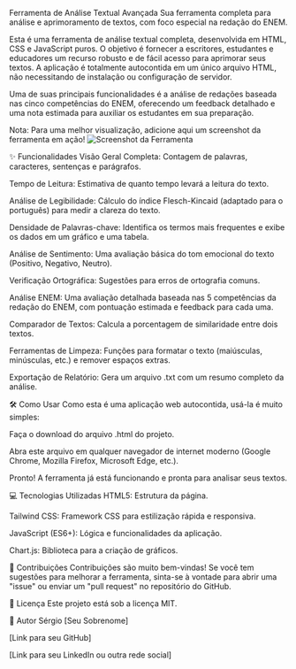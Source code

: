 Ferramenta de Análise Textual Avançada
Sua ferramenta completa para análise e aprimoramento de textos, com foco especial na redação do ENEM.

Esta é uma ferramenta de análise textual completa, desenvolvida em HTML, CSS e JavaScript puros. O objetivo é fornecer a escritores, estudantes e educadores um recurso robusto e de fácil acesso para aprimorar seus textos. A aplicação é totalmente autocontida em um único arquivo HTML, não necessitando de instalação ou configuração de servidor.

Uma de suas principais funcionalidades é a análise de redações baseada nas cinco competências do ENEM, oferecendo um feedback detalhado e uma nota estimada para auxiliar os estudantes em sua preparação.

Nota: Para uma melhor visualização, adicione aqui um screenshot da ferramenta em ação!
![Screenshot da Ferramenta](caminho/para/sua/imagem.png)

✨ Funcionalidades
Visão Geral Completa: Contagem de palavras, caracteres, sentenças e parágrafos.

Tempo de Leitura: Estimativa de quanto tempo levará a leitura do texto.

Análise de Legibilidade: Cálculo do índice Flesch-Kincaid (adaptado para o português) para medir a clareza do texto.

Densidade de Palavras-chave: Identifica os termos mais frequentes e exibe os dados em um gráfico e uma tabela.

Análise de Sentimento: Uma avaliação básica do tom emocional do texto (Positivo, Negativo, Neutro).

Verificação Ortográfica: Sugestões para erros de ortografia comuns.

Análise ENEM: Uma avaliação detalhada baseada nas 5 competências da redação do ENEM, com pontuação estimada e feedback para cada uma.

Comparador de Textos: Calcula a porcentagem de similaridade entre dois textos.

Ferramentas de Limpeza: Funções para formatar o texto (maiúsculas, minúsculas, etc.) e remover espaços extras.

Exportação de Relatório: Gera um arquivo .txt com um resumo completo da análise.

🛠️ Como Usar
Como esta é uma aplicação web autocontida, usá-la é muito simples:

Faça o download do arquivo .html do projeto.

Abra este arquivo em qualquer navegador de internet moderno (Google Chrome, Mozilla Firefox, Microsoft Edge, etc.).

Pronto! A ferramenta já está funcionando e pronta para analisar seus textos.

💻 Tecnologias Utilizadas
HTML5: Estrutura da página.

Tailwind CSS: Framework CSS para estilização rápida e responsiva.

JavaScript (ES6+): Lógica e funcionalidades da aplicação.

Chart.js: Biblioteca para a criação de gráficos.

🤝 Contribuições
Contribuições são muito bem-vindas! Se você tem sugestões para melhorar a ferramenta, sinta-se à vontade para abrir uma "issue" ou enviar um "pull request" no repositório do GitHub.

📄 Licença
Este projeto está sob a licença MIT.

👤 Autor
Sérgio [Seu Sobrenome]

[Link para seu GitHub]

[Link para seu LinkedIn ou outra rede social]
